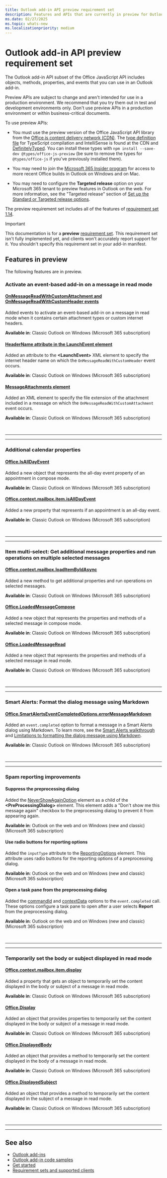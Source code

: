 ```yaml
---
title: Outlook add-in API preview requirement set
description: Features and APIs that are currently in preview for Outlook add-ins.
ms.date: 02/27/2025
ms.topic: whats-new
ms.localizationpriority: medium
---
```


# Outlook add-in API preview requirement set

The Outlook add-in API subset of the Office JavaScript API includes objects, methods, properties, and events that you can use in an Outlook add-in.

Preview APIs are subject to change and aren't intended for use in a production environment. We recommend that you try them out in test and development environments only. Don't use preview APIs in a production environment or within business-critical documents.

To use preview APIs:

- You must use the preview version of the Office JavaScript API library from the [Office.js content delivery network (CDN)](https://appsforoffice.microsoft.com/lib/beta/hosted/office.js). The [type definition file](https://appsforoffice.microsoft.com/lib/beta/hosted/office.d.ts) for TypeScript compilation and IntelliSense is found at the CDN and [DefinitelyTyped](https://raw.githubusercontent.com/DefinitelyTyped/DefinitelyTyped/master/types/office-js-preview/index.d.ts). You can install these types with `npm install --save-dev @types/office-js-preview` (be sure to remove the types for `@types/office-js` if you've previously installed them).

- You may need to join the [Microsoft 365 Insider program](https://insider.microsoft365.com/join) for access to more recent Office builds in Outlook on Windows and on Mac.

- You may need to configure the **Targeted release** option on your Microsoft 365 tenant to preview features in Outlook on the web. For more information, see the "Targeted release" section of [Set up the Standard or Targeted release options](/microsoft-365/admin/manage/release-options-in-office-365#targeted-release).

The preview requirement set includes all of the features of [requirement set 1.14](../requirement-set-1.14/outlook-requirement-set-1.14.md).

> [!IMPORTANT]
> This documentation is for a **preview** [requirement set](../outlook-api-requirement-sets.md). This requirement set isn't fully implemented yet, and clients won't accurately report support for it. You shouldn't specify this requirement set in your add-in manifest.

## Features in preview

The following features are in preview.

### Activate an event-based add-in on a message in read mode

#### [OnMessageReadWithCustomAttachment and OnMessageReadWithCustomHeader events](/office/dev/add-ins/outlook/autolaunch#supported-events)

Added events to activate an event-based add-in on a message in read mode when it contains certain attachment types or custom internet headers.

**Available in**: Classic Outlook on Windows (Microsoft 365 subscription)

#### [HeaderName attribute in the LaunchEvent element](../../../manifest/launchevent.md#attributes)

Added an attribute to the **\<LaunchEvent\>** XML element to specify the internet header name on which the `OnMessageReadWithCustomHeader` event occurs.

**Available in**: Classic Outlook on Windows (Microsoft 365 subscription)

#### [MessageAttachments element](../../../manifest/messageattachments.md)

Added an XML element to specify the file extension of the attachment included in a message on which the `OnMessageReadWithCustomAttachment` event occurs.

**Available in**: Classic Outlook on Windows (Microsoft 365 subscription)

<br>

---

---

### Additional calendar properties

#### [Office.IsAllDayEvent](/javascript/api/outlook/office.isalldayevent?view=outlook-js-preview&preserve-view=true)

Added a new object that represents the all-day event property of an appointment in compose mode.

**Available in**: Classic Outlook on Windows (Microsoft 365 subscription)

#### [Office.context.mailbox.item.isAllDayEvent](office.context.mailbox.item.md#properties)

Added a new property that represents if an appointment is an all-day event.

**Available in**: Classic Outlook on Windows (Microsoft 365 subscription)

<br>

---

---

### Item multi-select: Get additional message properties and run operations on multiple selected messages

#### [Office.context.mailbox.loadItemByIdAsync](/javascript/api/outlook/office.mailbox?view=outlook-js-preview&preserve-view=true#outlook-office-mailbox-loaditembyidasync-member(1))

Added a new method to get additional properties and run operations on selected messages.

**Available in**: Classic Outlook on Windows (Microsoft 365 subscription)

#### [Office.LoadedMessageCompose](/javascript/api/outlook/office.loadedmessagecompose?view=outlook-js-preview&preserve-view=true)

Added a new object that represents the properties and methods of a selected message in compose mode.

**Available in**: Classic Outlook on Windows (Microsoft 365 subscription)

#### [Office.LoadedMessageRead](/javascript/api/outlook/office.loadedmessageread?view=outlook-js-preview&preserve-view=true)

Added a new object that represents the properties and methods of a selected message in read mode.

**Available in**: Classic Outlook on Windows (Microsoft 365 subscription)

<br>

---

---

### Smart Alerts: Format the dialog message using Markdown

#### [Office.SmartAlertsEventCompletedOptions.errorMessageMarkdown](/javascript/api/outlook/office.smartalertseventcompletedoptions?view=outlook-js-preview&preserve-view=true#outlook-office-smartalertseventcompletedoptions-errormessagemarkdown-member)

Added an `event.completed` option to format a message in a Smart Alerts dialog using Markdown. To learn more, see the [Smart Alerts walkthrough](/office/dev/add-ins/outlook/smart-alerts-onmessagesend-walkthrough) and [Limitations to formatting the dialog message using Markdown](/office/dev/add-ins/outlook/onmessagesend-onappointmentsend-events#limitations-to-formatting-the-dialog-message-using-markdown).

**Available in**: Classic Outlook on Windows (Microsoft 365 subscription)

<br>

---

---

### Spam reporting improvements

#### Suppress the preprocessing dialog

Added the [NeverShowAgainOption](/javascript/api/manifest/preprocessingdialog?view=outlook-js-preview&preserve-view=true#child-elements) element as a child of the **\<PreProcessingDialog\>** element. This element adds a "Don't show me this message again" checkbox to the preprocessing dialog to prevent it from appearing again.

**Available in**: Outlook on the web and on Windows (new and classic) (Microsoft 365 subscription)

#### Use radio buttons for reporting options

Added the `inputType` attribute to the [ReportingOptions](/javascript/api/manifest/reportingoptions?view=outlook-js-preview&preserve-view=true#attributes) element. This attribute uses radio buttons for the reporting options of a preprocessing dialog.

**Available in**: Outlook on the web and on Windows (new and classic) (Microsoft 365 subscription)

#### Open a task pane from the preprocessing dialog

Added the [commandId](/javascript/api/outlook/office.spamreportingeventcompletedoptions?view=outlook-js-preview&preserve-view=true#outlook-office-spamreportingeventcompletedoptions-commandid-member) and [contextData](/javascript/api/outlook/office.spamreportingeventcompletedoptions?view=outlook-js-preview&preserve-view=true#outlook-office-spamreportingeventcompletedoptions-contextdata-member) options to the `event.completed` call. These options configure a task pane to open after a user selects **Report** from the preprocessing dialog.

**Available in**: Outlook on the web and on Windows (new and classic) (Microsoft 365 subscription)

<br>

---

---

### Temporarily set the body or subject displayed in read mode

#### [Office.context.mailbox.item.display](/javascript/api/outlook/office.messageread?view=outlook-js-preview&preserve-view=true#outlook-office-messageread-display-member)

Added a property that gets an object to temporarily set the content displayed in the body or subject of a message in read mode.

**Available in**: Classic Outlook on Windows (Microsoft 365 subscription)

#### [Office.Display](/javascript/api/outlook/office.display?view=outlook-js-preview&preserve-view=true)

Added an object that provides properties to temporarily set the content displayed in the body or subject of a message in read mode.

**Available in**: Classic Outlook on Windows (Microsoft 365 subscription)

#### [Office.DisplayedBody](/javascript/api/outlook/office.displayedbody?view=outlook-js-preview&preserve-view=true)

Added an object that provides a method to temporarily set the content displayed in the body of a message in read mode.

**Available in**: Classic Outlook on Windows (Microsoft 365 subscription)

#### [Office.DisplayedSubject](/javascript/api/outlook/office.displayedsubject?view=outlook-js-preview&preserve-view=true)

Added an object that provides a method to temporarily set the content displayed in the subject of a message in read mode.

**Available in**: Classic Outlook on Windows (Microsoft 365 subscription)

<br>

---

---

## See also

- [Outlook add-ins](/office/dev/add-ins/outlook/outlook-add-ins-overview)
- [Outlook add-in code samples](https://developer.microsoft.com/outlook/gallery/?filterBy=Outlook,Samples,Add-ins)
- [Get started](/office/dev/add-ins/quickstarts/outlook-quickstart)
- [Requirement sets and supported clients](../outlook-api-requirement-sets.md)
